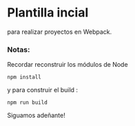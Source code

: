 # Plantilla incial 

para realizar proyectos en Webpack.

### Notas:
Recordar reconstruir los módulos de Node
````
npm install
````
y para construir el build :

````
npm run build
````

Siguamos adeñante!